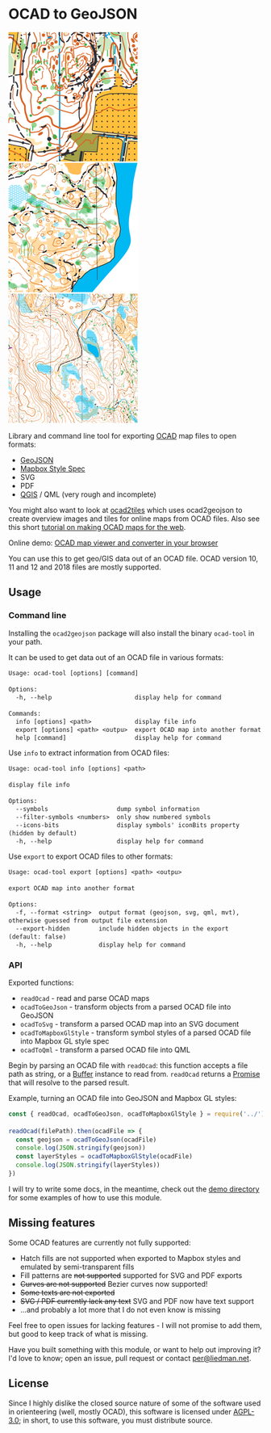 # OCAD to GeoJSON

![Example Map Output 1](example-images/1.png)
![Example Map Output 2](example-images/2.png)
![Example Map Output 3](example-images/3.png)

Library and command line tool for exporting [OCAD](https://www.ocad.com/) map files to open formats:

- [GeoJSON](http://geojson.org/)
- [Mapbox Style Spec](https://www.mapbox.com/mapbox-gl-js/style-spec/)
- SVG
- PDF
- [QGIS](https://qgis.org/en/site/) / QML (very rough and incomplete)

You might also want to look at [ocad2tiles](https://github.com/perliedman/ocad2tiles) which uses ocad2geojson to create overview images and tiles for online maps from OCAD files. Also see this short [tutorial on making OCAD maps for the web](https://www.liedman.net/2022/01/05/orienteering-maps-for-the-web/).

Online demo: [OCAD map viewer and converter in your browser](https://www.liedman.net/ocad2geojson/)

You can use this to get geo/GIS data out of an OCAD file. OCAD version 10, 11 and 12 and 2018 files are mostly supported.

## Usage

### Command line

Installing the `ocad2geojson` package will also install the binary `ocad-tool` in
your path.

It can be used to get data out of an OCAD file in various formats:

```
Usage: ocad-tool [options] [command]

Options:
  -h, --help                       display help for command

Commands:
  info [options] <path>            display file info
  export [options] <path> <outpu>  export OCAD map into another format
  help [command]                   display help for command
```

Use `info` to extract information from OCAD files:

```
Usage: ocad-tool info [options] <path>

display file info

Options:
  --symbols                   dump symbol information
  --filter-symbols <numbers>  only show numbered symbols
  --icons-bits                display symbols' iconBits property (hidden by default)
  -h, --help                  display help for command
```

Use `export` to export OCAD files to other formats:

```
Usage: ocad-tool export [options] <path> <outpu>

export OCAD map into another format

Options:
  -f, --format <string>  output format (geojson, svg, qml, mvt), otherwise guessed from output file extension
  --export-hidden        include hidden objects in the export (default: false)
  -h, --help             display help for command
```

### API

Exported functions:

- `readOcad` - read and parse OCAD maps
- `ocadToGeoJson` - transform objects from a parsed OCAD file into GeoJSON
- `ocadToSvg` - transform a parsed OCAD map into an SVG document
- `ocadToMapboxGlStyle` - transform symbol styles of a parsed OCAD file into Mapbox GL style spec
- `ocadToQml` - transform a parsed OCAD file into QML

Begin by parsing an OCAD file with `readOcad`: this function accepts a file path
as string, or a [Buffer](https://nodejs.org/api/buffer.html) instance to read from.
`readOcad` returns a [Promise](https://developer.mozilla.org/en-US/docs/Web/JavaScript/Reference/Global_Objects/Promise) that will resolve to the parsed result.

Example, turning an OCAD file into GeoJSON and Mapbox GL styles:

```js
const { readOcad, ocadToGeoJson, ocadToMapboxGlStyle } = require('../')

readOcad(filePath).then(ocadFile => {
  const geojson = ocadToGeoJson(ocadFile)
  console.log(JSON.stringify(geojson))
  const layerStyles = ocadToMapboxGlStyle(ocadFile)
  console.log(JSON.stringify(layerStyles))
})
```

I will try to write some docs, in the meantime, check out the [demo directory](demo) for some examples of how to use this module.

## Missing features

Some OCAD features are currently not fully supported:

- Hatch fills are not supported when exported to Mapbox styles and emulated by semi-transparent fills
- Fill patterns are ~~not supported~~ supported for SVG and PDF exports
- ~~Curves are not supported~~ Bezier curves now supported!
- ~~Some texts are not exported~~
- ~~SVG / PDF currently lack any text~~ SVG and PDF now have text support
- ...and probably a lot more that I do not even know is missing

Feel free to open issues for lacking features - I will not promise to add them, but good to keep track of what is missing.

Have you built something with this module, or want to help out improving it? I'd love to know; open an issue, pull request or contact [per@liedman.net](mailto:per@liedman.net).

## License

Since I highly dislike the closed source nature of some of the software used in orienteering (well, mostly OCAD),
this software is licensed under [AGPL-3.0](LICENSE); in short, to use this software, you must distribute source.
